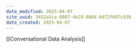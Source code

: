 ```yaml
---
date_modified: 2025-04-07
site_uuid: 3432a3ca-8887-4e29-86d4-0d72f687c530
date_created: 2025-04-07
---
```


[[Conversational Data Analysis]]